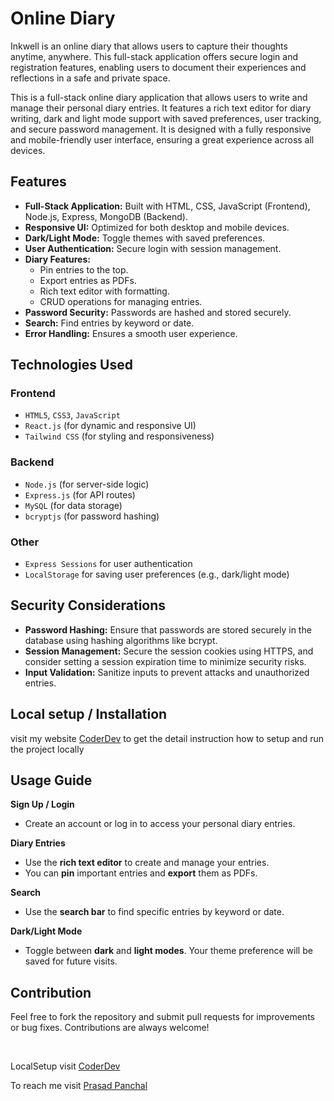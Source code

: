 # Online Diary

Inkwell is an online diary that allows users to capture their thoughts anytime, anywhere. This full-stack application offers secure login and registration features, enabling users to document their experiences and reflections in a safe and private space.

This is a full-stack online diary application that allows users to write and manage their personal diary entries. It features a rich text editor for diary writing, dark and light mode support with saved preferences, user tracking, and secure password management. It is designed with a fully responsive and mobile-friendly user interface, ensuring a great experience across all devices.

## Features

- **Full-Stack Application:** Built with HTML, CSS, JavaScript (Frontend), Node.js, Express, MongoDB (Backend).
- **Responsive UI:** Optimized for both desktop and mobile devices.
- **Dark/Light Mode:** Toggle themes with saved preferences.
- **User Authentication:** Secure login with session management.
- **Diary Features:**
  - Pin entries to the top.
  - Export entries as PDFs.
  - Rich text editor with formatting.
  - CRUD operations for managing entries.
- **Password Security:** Passwords are hashed and stored securely.
- **Search:** Find entries by keyword or date.
- **Error Handling:** Ensures a smooth user experience.

## Technologies Used

### Frontend

- `HTML5`, `CSS3`, `JavaScript`
- `React.js` (for dynamic and responsive UI)
- `Tailwind CSS` (for styling and responsiveness)

### Backend

- `Node.js` (for server-side logic)
- `Express.js` (for API routes)
- `MySQL` (for data storage)
- `bcryptjs` (for password hashing)

### Other

- `Express Sessions` for user authentication
- `LocalStorage` for saving user preferences (e.g., dark/light mode)

## Security Considerations

- **Password Hashing:**
  Ensure that passwords are stored securely in the database using hashing algorithms like bcrypt.
- **Session Management:**
  Secure the session cookies using HTTPS, and consider setting a session expiration time to minimize security risks.
- **Input Validation:**
  Sanitize inputs to prevent attacks and unauthorized entries.

## Local setup / Installation

visit my website [CoderDev](https://pp-coderdev.netlify.app/) to get the detail instruction how to setup and run the project locally

## Usage Guide

**Sign Up / Login**

- Create an account or log in to access your personal diary entries.

**Diary Entries**

- Use the **rich text editor** to create and manage your entries.
- You can **pin** important entries and **export** them as PDFs.

**Search**

- Use the **search bar** to find specific entries by keyword or date.

**Dark/Light Mode**

- Toggle between **dark** and **light modes**. Your theme preference will be saved for future visits.

## Contribution

Feel free to fork the repository and submit pull requests for improvements or bug fixes. Contributions are always welcome!

<br >

LocalSetup visit [CoderDev](https://pp-coderdev.netlify.app/)

To reach me visit [Prasad Panchal](https://prasadp.netlify.app/)
